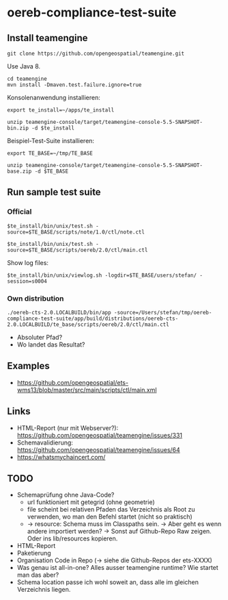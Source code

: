 # oereb-compliance-test-suite

## Install teamengine

```
git clone https://github.com/opengeospatial/teamengine.git
```

Use Java 8.

```
cd teamengine
mvn install -Dmaven.test.failure.ignore=true
```

Konsolenanwendung installieren:

```
export te_install=~/apps/te_install
```

```
unzip teamengine-console/target/teamengine-console-5.5-SNAPSHOT-bin.zip -d $te_install
```

Beispiel-Test-Suite installieren:

```
export TE_BASE=~/tmp/TE_BASE
```

```
unzip teamengine-console/target/teamengine-console-5.5-SNAPSHOT-base.zip -d $TE_BASE
```

## Run sample test suite


### Official
```
$te_install/bin/unix/test.sh -source=$TE_BASE/scripts/note/1.0/ctl/note.ctl
```

```
$te_install/bin/unix/test.sh -source=$TE_BASE/scripts/oereb/2.0/ctl/main.ctl
```


Show log files:
```
$te_install/bin/unix/viewlog.sh -logdir=$TE_BASE/users/stefan/ -session=s0004
```

### Own distribution
```
./oereb-cts-2.0.LOCALBUILD/bin/app -source=/Users/stefan/tmp/oereb-compliance-test-suite/app/build/distributions/oereb-cts-2.0.LOCALBUILD/te_base/scripts/oereb/2.0/ctl/main.ctl
```

- Absoluter Pfad?
- Wo landet das Resultat?


## Examples

- https://github.com/opengeospatial/ets-wms13/blob/master/src/main/scripts/ctl/main.xml


## Links

- HTML-Report (nur mit Webserver?): https://github.com/opengeospatial/teamengine/issues/331
- Schemavalidierung: https://github.com/opengeospatial/teamengine/issues/64
- https://whatsmychaincert.com/

## TODO

- Schemaprüfung ohne Java-Code?
  * url funktioniert mit getegrid (ohne geometrie)
  * file scheint bei relativen Pfaden das Verzeichnis als Root zu verwenden, wo man den Befehl startet (nicht so praktisch)
  * -> resource: Schema muss im Classpaths sein. -> Aber geht es wenn andere importiert werden? -> Sonst auf Github-Repo Raw zeigen. Oder ins lib/resources kopieren.
- HTML-Report
- Paketierung 
- Organisation Code in Repo (-> siehe die Github-Repos der ets-XXXX)
- Was genau ist all-in-one? Alles ausser teamengine runtime? Wie startet man das aber?
- Schema location passe ich wohl soweit an, dass alle im gleichen Verzeichnis liegen.